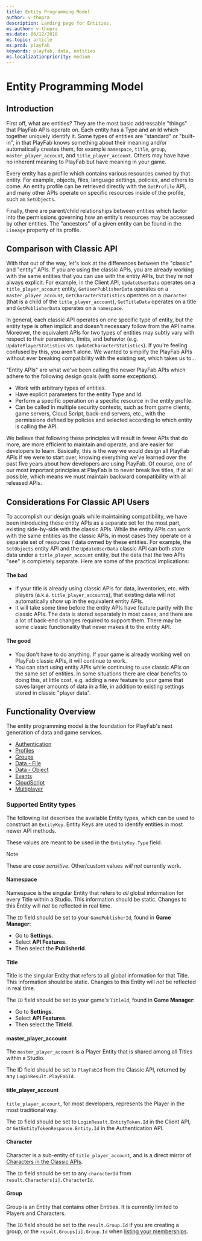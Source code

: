 ```yaml
---
title: Entity Programming Model
author: v-thopra
description: Landing page for Entities.
ms.author: v-thopra
ms.date: 06/12/2018
ms.topic: article
ms.prod: playfab
keywords: playfab, data, entities
ms.localizationpriority: medium
---
```



# Entity Programming Model

## Introduction
First off, what are entities? They are the most basic addressable "things" that PlayFab APIs operate on. Each entity has a Type and an Id which together uniquely identify it. Some types of entities are "standard" or "built-in", in that PlayFab knows something about their meaning and/or automatically creates them, for example `namespace`, `title`, `group`, `master_player_account`, and `title_player_account`. Others may have have no inherent meaning to PlayFab but have meaning in your game.

Every entity has a profile which contains various resources owned by that entity. For example, objects, files, language settings, policies, and others to come. An entity profile can be retrieved directly with the `GetProfile` API, and many other APIs operate on specific resources inside of the profile, such as `SetObjects`.

Finally, there are parent/child relationships between entities which factor into the permissions governing how an entity's resources may be accessed by other entities. The "ancestors" of a given entity can be found in the `Lineage` property of its profile.

## Comparison with Classic API
With that out of the way, let's look at the differences between the "classic" and "entity" APIs. If you are using the classic APIs, you are already working with the same entities that you can use with the entity APIs, but they're not always explicit. For example, in the Client API, `UpdateUserData` operates on a `title_player_account` entity, `GetUserPublisherData` operates on a `master_player_account`, `GetCharacterStatistics` operates on a `character` (that is a child of the `title_player_account`), `GetTitleData` operates on a title and `GetPublisherData` operates on a `namespace`.

In general, each classic API operates on one specific type of entity, but the entity type is often implicit and doesn't necessary follow from the API name. Moreover, the equivalent APIs for two types of entities may subtly vary with respect to their parameters, limits, and behavior (e.g. `UpdatePlayerStatistics` vs. `UpdateCharacterStatistics`). If you're feeling confused by this, you aren't alone. We wanted to simplify the PlayFab APIs without ever breaking compatibility with the existing set, which takes us to...

"Entity APIs" are what we've been calling the newer PlayFab APIs which adhere to the following design goals (with some exceptions).

- Work with arbitrary types of entities.
- Have explicit parameters for the entity Type and Id.
- Perform a specific operation on a specific resource in the entity profile.
- Can be called in multiple security contexts, such as from game clients, game servers, Cloud Script, back-end servers, etc., with the permissions defined by policies and selected according to which entity is calling the API.

We believe that following these principles will result in fewer APIs that do more, are more efficient to maintain and operate, and are easier for developers to learn. Basically, this is the way we would design all PlayFab APIs if we were to start over, knowing everything we've learned over the past five years about how developers are using PlayFab. Of course, one of our most important principles at PlayFab is to never break live titles, if at all possible, which means we must maintain backward compatibility with all released APIs.

## Considerations For Classic API Users
To accomplish our design goals while maintaining compatibility, we have been introducing these entity APIs as a separate set for the most part, existing side-by-side with the classic APIs. While the entity APIs can work with the same entities as the classic APIs, in most cases they operate on a separate set of resources / data owned by these entities. For example, the `SetObjects` entity API and the `UpdateUserData` classic API can both store data under a `title_player_account` entity, but the data that the two APIs "see" is completely separate. Here are some of the practical implications:

#### The bad
- If your title is already using classic APIs for data, inventories, etc. with players (a.k.a. `title_player_account`s), that existing data will not automatically show up in the equivalent entity APIs.
- It will take some time before the entity APIs have feature parity with the classic APIs. The data is stored separately in most cases, and there are a lot of back-end changes required to support them. There may be some classic functionality that never makes it to the entity API.

#### The good
- You don't have to do anything. If your game is already working well on PlayFab classic APIs, it will continue to work.
- You can start using entity APIs while continuing to use classic APIs on the same set of entities. In some situations there are clear benefits to doing this, at little cost, e.g. adding a new feature to your game that saves larger amounts of data in a file, in addition to existing settings stored in classic "player data".

## Functionality Overview

The entity programming model is the foundation for PlayFab's next generation of data and game services. 

- [Authentication](xref:titleid.playfabapi.com.authentication.authentication)
- [Profiles](xref:titleid.playfabapi.com.profiles.accountmanagement)
- [Groups](xref:titleid.playfabapi.com.groups.groups)
- [Data - File](xref:titleid.playfabapi.com.data.file)
- [Data - Object](xref:titleid.playfabapi.com.data.object)
- [Events](../../../api-references/events/index.md)
- [CloudScript](xref:titleid.playfabapi.com.cloudscript.server-sidecloudscript)
- [Multiplayer](xref:titleid.playfabapi.com.multiplayer.multiplayerserver)

### Supported Entity types

The following list describes the available Entity types, which can be used to construct an `EntityKey`. Entity Keys are used to identify entities in most newer API methods.

These values are meant to be used in the `EntityKey.Type` field.

> [!NOTE]
> These are *case sensitive*. Other/custom values *will not* currently work.

#### Namespace

Namespace is the singular Entity that refers to *all* global information for every Title within a Studio. This information should be static. Changes to this Entity will *not* be reflected in real time.

The `ID` field should be set to your `GamePublisherId`, found in **Game Manager**:

- Go to **Settings**.
- Select **API Features**.
- Then select the **PublisherId**.

#### Title

Title is the singular Entity that refers to all global information for that Title. This information should be static. Changes to this Entity will *not* be reflected in real time.

The `ID` field should be set to your game's `TitleId`, found in **Game Manager**:

- Go to **Settings**.
- Select **API Features**.
- Then select the **TitleId**.

#### master_player_account

The `master_player_account` is a Player Entity that is shared among all Titles within a Studio.

The ID field should be set to `PlayFabId` from the Classic API, returned by any `LoginResult.PlayFabId`.

#### title_player_account

`title_player_account`, for most developers, represents the Player in the most traditional way.

The `ID` field should be set to `LoginResult.EntityToken.Id` in the Client API, or `GetEntityTokenResponse.Entity.Id` in the Authentication API.

#### Character

Character is a sub-entity of `title_player_account`, and is a direct mirror of [Characters in the Classic APIs](xref:titleid.playfabapi.com.client.characters.getalluserscharacters).

The `ID` field should be set to any `characterId` from `result.Characters[i].CharacterId`.

#### Group

Group is an Entity that contains other Entities. It is currently limited to Players and Characters.

The `ID` field should be set to the `result.Group.Id` if you are creating a group, or the `result.Groups[i].Group.Id` when [listing your memberships](xref:titleid.playfabapi.com.groups.groups.listmembership).
